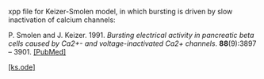 
xpp file for Keizer-Smolen model, in which bursting is driven by slow inactivation of calcium channels:

P. Smolen and J. Keizer. 1991. *Bursting electrical activity in pancreatic beta cells caused by Ca2+- and voltage-inactivated Ca2+ channels*. __88__(9):3897 – 3901. [[PubMed]](https://pubmed.ncbi.nlm.nih.gov/1850840/)

[[ks.ode]](ks.ode)
